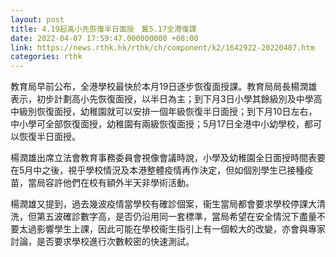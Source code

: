 ```yaml
---
layout: post
title: 4.19起高小先恢復半日面授　冀5.17全港復課
date: 2022-04-07 17:59:47.000000000 +08:00
link: https://news.rthk.hk/rthk/ch/component/k2/1642922-20220407.htm
categories: rthk
---
```


教育局早前公布，全港學校最快於本月19日逐步恢復面授課。教育局局長楊潤雄表示，初步計劃高小先恢復面授，以半日為主；到下月3日小學其餘級別及中學高中級別恢復面授，幼稚園就可以安排一個年級恢復半日面授；到下月10日左右，中小學可全部恢復面授，幼稚園有兩級恢復面授；5月17日全港中小幼學校，都可以恢復半日面授。 

楊潤雄出席立法會教育事務委員會視像會議時說，小學及幼稚園全日面授時間表要在5月中之後，視乎學校情況及本港整體疫情再作決定，但如個別學生已接種疫苗，當局容許他們在校有額外半天非學術活動。

楊潤雄又提到，過去幾波疫情當學校有確診個案，衞生當局都會要求學校停課大清洗，但第五波確診數字高，是否仍沿用同一套標準，當局希望在安全情況下盡量不要太過影響學生上課，因此可能在學校衞生指引上有一個較大的改變，亦會與專家討論，是否要求學校進行次數較密的快速測試。

